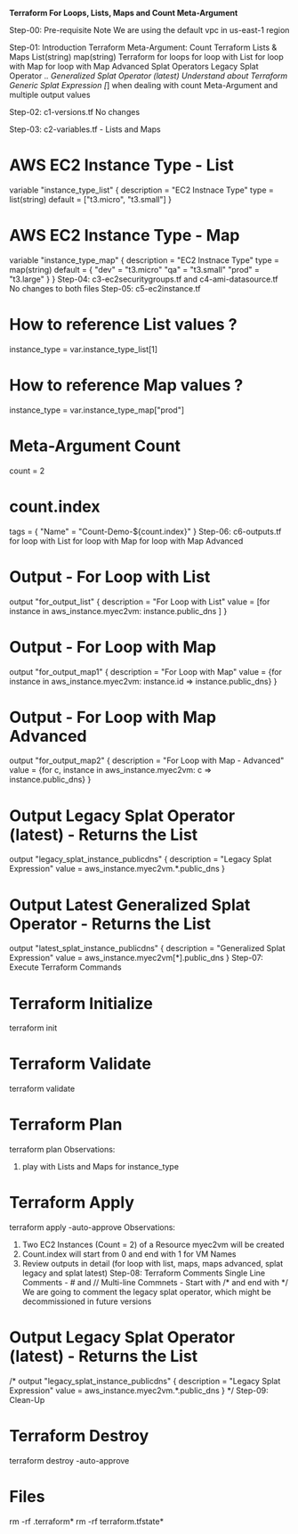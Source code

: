 **Terraform For Loops, Lists, Maps and Count Meta-Argument**

Step-00: Pre-requisite Note
We are using the default vpc in us-east-1 region

Step-01: Introduction
  Terraform Meta-Argument: Count
  Terraform Lists & Maps
  List(string)
  map(string)
  Terraform for loops
  for loop with List
  for loop with Map
  for loop with Map Advanced
  Splat Operators
  Legacy Splat Operator .*.
  Generalized Splat Operator (latest)
  Understand about Terraform Generic Splat Expression [*] when dealing with count Meta-Argument and multiple output values

Step-02: c1-versions.tf
No changes

Step-03: c2-variables.tf - Lists and Maps
# AWS EC2 Instance Type - List
variable "instance_type_list" {
  description = "EC2 Instnace Type"
  type = list(string)
  default = ["t3.micro", "t3.small"]
}


# AWS EC2 Instance Type - Map
variable "instance_type_map" {
  description = "EC2 Instnace Type"
  type = map(string)
  default = {
    "dev" = "t3.micro"
    "qa"  = "t3.small"
    "prod" = "t3.large"
  }
}
Step-04: c3-ec2securitygroups.tf and c4-ami-datasource.tf
No changes to both files
Step-05: c5-ec2instance.tf
# How to reference List values ?
instance_type = var.instance_type_list[1]

# How to reference Map values ?
instance_type = var.instance_type_map["prod"]

# Meta-Argument Count
count = 2

# count.index
  tags = {
    "Name" = "Count-Demo-${count.index}"
  }
Step-06: c6-outputs.tf
for loop with List
for loop with Map
for loop with Map Advanced
# Output - For Loop with List
output "for_output_list" {
  description = "For Loop with List"
  value = [for instance in aws_instance.myec2vm: instance.public_dns ]
}

# Output - For Loop with Map
output "for_output_map1" {
  description = "For Loop with Map"
  value = {for instance in aws_instance.myec2vm: instance.id => instance.public_dns}
}

# Output - For Loop with Map Advanced
output "for_output_map2" {
  description = "For Loop with Map - Advanced"
  value = {for c, instance in aws_instance.myec2vm: c => instance.public_dns}
}

# Output Legacy Splat Operator (latest) - Returns the List
output "legacy_splat_instance_publicdns" {
  description = "Legacy Splat Expression"
  value = aws_instance.myec2vm.*.public_dns
}  

# Output Latest Generalized Splat Operator - Returns the List
output "latest_splat_instance_publicdns" {
  description = "Generalized Splat Expression"
  value = aws_instance.myec2vm[*].public_dns
}
Step-07: Execute Terraform Commands
# Terraform Initialize
terraform init

# Terraform Validate
terraform validate

# Terraform Plan
terraform plan
Observations: 
1) play with Lists and Maps for instance_type

# Terraform Apply
terraform apply -auto-approve
Observations: 
1) Two EC2 Instances (Count = 2) of a Resource myec2vm will be created
2) Count.index will start from 0 and end with 1 for VM Names
3) Review outputs in detail (for loop with list, maps, maps advanced, splat legacy and splat latest)
Step-08: Terraform Comments
Single Line Comments - # and //
Multi-line Commnets - Start with /* and end with */
We are going to comment the legacy splat operator, which might be decommissioned in future versions
# Output Legacy Splat Operator (latest) - Returns the List
/* output "legacy_splat_instance_publicdns" {
  description = "Legacy Splat Expression"
  value = aws_instance.myec2vm.*.public_dns
}  */
Step-09: Clean-Up
# Terraform Destroy
terraform destroy -auto-approve

# Files
rm -rf .terraform*
rm -rf terraform.tfstate*
